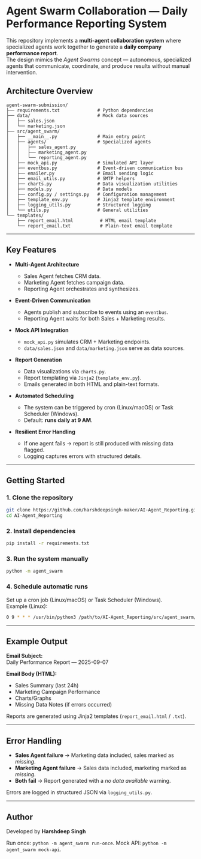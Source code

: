 #  Agent Swarm Collaboration — Daily Performance Reporting System

This repository implements a **multi-agent collaboration system** where specialized agents work together to generate a **daily company performance report**.  
The design mimics the *Agent Swarms* concept — autonomous, specialized agents that communicate, coordinate, and produce results without manual intervention.

##  Architecture Overview

```
agent-swarm-submission/
├── requirements.txt              # Python dependencies
├── data/                         # Mock data sources
│   ├── sales.json
│   └── marketing.json
├── src/agent_swarm/
│   ├── __main__.py               # Main entry point
│   ├── agents/                   # Specialized agents
│   │   ├── sales_agent.py
│   │   ├── marketing_agent.py
│   │   └── reporting_agent.py
│   ├── mock_api.py               # Simulated API layer
│   ├── eventbus.py               # Event-driven communication bus
│   ├── emailer.py                # Email sending logic
│   ├── email_utils.py            # SMTP helpers
│   ├── charts.py                 # Data visualization utilities
│   ├── models.py                 # Data models
│   ├── config.py / settings.py   # Configuration management
│   ├── template_env.py           # Jinja2 template environment
│   ├── logging_utils.py          # Structured logging
│   └── utils.py                  # General utilities
└── templates/
    ├── report_email.html          # HTML email template
    └── report_email.txt           # Plain-text email template
```

---

##  Key Features

- **Multi-Agent Architecture**  
  - Sales Agent fetches CRM data.  
  - Marketing Agent fetches campaign data.  
  - Reporting Agent orchestrates and synthesizes.  

- **Event-Driven Communication**  
  - Agents publish and subscribe to events using an `eventbus`.  
  - Reporting Agent waits for both Sales + Marketing results.  

- **Mock API Integration**  
  - `mock_api.py` simulates CRM + Marketing endpoints.  
  - `data/sales.json` and `data/marketing.json` serve as data sources.  

- **Report Generation**  
  - Data visualizations via `charts.py`.  
  - Report templating via `Jinja2` (`template_env.py`).  
  - Emails generated in both HTML and plain-text formats.  

- **Automated Scheduling**  
  - The system can be triggered by cron (Linux/macOS) or Task Scheduler (Windows).  
  - Default: **runs daily at 9 AM**.  

- **Resilient Error Handling**  
  - If one agent fails → report is still produced with missing data flagged.  
  - Logging captures errors with structured details.  

---

##  Getting Started

### 1. Clone the repository
```bash
git clone https://github.com/harshdeepsingh-maker/AI-Agent_Reporting.git
cd AI-Agent_Reporting
```

### 2. Install dependencies
```bash
pip install -r requirements.txt
```

### 3. Run the system manually
```bash
python -m agent_swarm
```

### 4. Schedule automatic runs
Set up a cron job (Linux/macOS) or Task Scheduler (Windows).  
Example (Linux):
```bash
0 9 * * * /usr/bin/python3 /path/to/AI-Agent_Reporting/src/agent_swarm/__main__.py
```

---

##  Example Output

**Email Subject:**  
 Daily Performance Report — 2025-09-07  

**Email Body (HTML):**
- Sales Summary (last 24h)
- Marketing Campaign Performance
- Charts/Graphs
- Missing Data Notes (if errors occurred)

Reports are generated using Jinja2 templates (`report_email.html` / `.txt`).

---

##  Error Handling

- **Sales Agent failure** → Marketing data included, sales marked as *missing*.  
- **Marketing Agent failure** → Sales data included, marketing marked as *missing*.  
- **Both fail** → Report generated with a *no data available* warning.  

Errors are logged in structured JSON via `logging_utils.py`.

---



##  Author

Developed by **Harshdeep Singh**  

Run once: `python -m agent_swarm run-once`.
Mock API: `python -m agent_swarm mock-api`.
